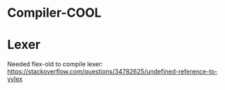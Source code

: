# Compiler-COOL

# Lexer
Needed flex-old to compile lexer:
https://stackoverflow.com/questions/34782625/undefined-reference-to-yylex
